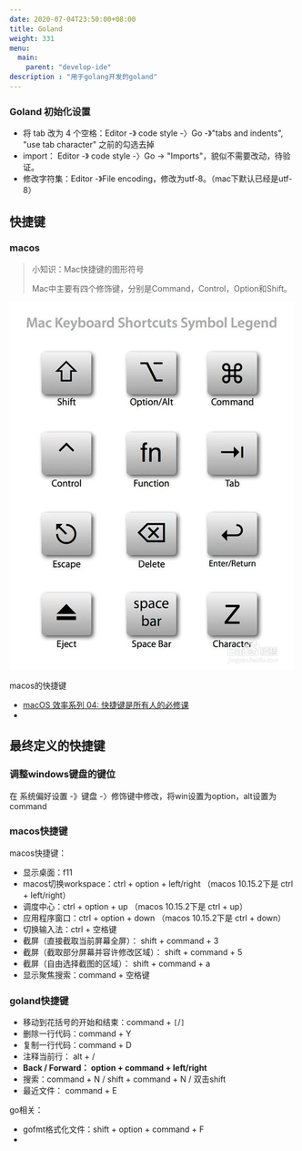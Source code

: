 ```yaml
---
date: 2020-07-04T23:50:00+08:00
title: Goland
weight: 331
menu:
  main:
    parent: "develop-ide"
description : "用于golang开发的goland"
---
```






### Goland 初始化设置

- 将 tab 改为 4 个空格：Editor -》 code style -〉Go -》"tabs and indents", "use tab character" 之前的勾选去掉
- import： Editor -》 code style -〉Go -> "Imports"，貌似不需要改动，待验证。
- 修改字符集：Editor -》File encoding，修改为utf-8。（mac下默认已经是utf-8）



## 快捷键



### macos

> 小知识：Mac快捷键的图形符号
>
> Mac中主要有四个修饰键，分别是Command，Control，Option和Shift。

![](images/mac-shortcuts.jpg)

macos的快捷键

- [macOS 效率系列 04: 快捷键是所有人的必修课](https://justinyan.me/post/3776)
- 



## 最终定义的快捷键

### 调整windows键盘的键位

在 系统偏好设置 -》键盘 -〉修饰键中修改，将win设置为option，alt设置为command

### macos快捷键

macos快捷键：

- 显示桌面：f11
- macos切换workspace：ctrl + option + left/right （macos 10.15.2下是 ctrl + left/right）
- 调度中心：ctrl + option + up （macos 10.15.2下是 ctrl + up）
- 应用程序窗口：ctrl + option + down   （macos 10.15.2下是 ctrl + down）
- 切换输入法：ctrl +  空格键
- 截屏（直接截取当前屏幕全屏）： shift + command + 3
- 截屏（截取部分屏幕并容许修改区域）： shift + command + 5
- 截屏（自由选择截图的区域）： shift + command + a
- 显示聚焦搜索：command + 空格键

### goland快捷键

- 移动到花括号的开始和结束：command + `[`/`]`
- 删除一行代码：command + Y
- 复制一行代码：command + D
- 注释当前行： alt + /
- **Back / Forward： option + command + left/right**
- 搜索：command + N / shift + command + N / 双击shift
- 最近文件： command + E



go相关：

- gofmt格式化文件：shift + option + command + F
- 